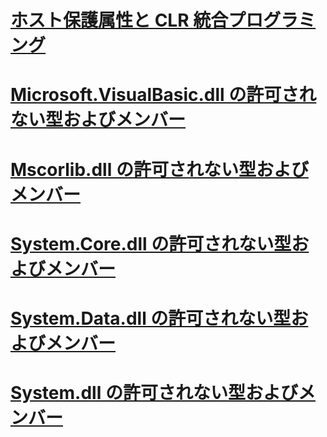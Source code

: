 # [ホスト保護属性と CLR 統合プログラミング](host-protection-attributes-and-clr-integration-programming.md)
# [Microsoft.VisualBasic.dll の許可されない型およびメンバー](disallowed-types-and-members-in-microsoft-visualbasic-dll.md)
# [Mscorlib.dll の許可されない型およびメンバー](disallowed-types-and-members-in-mscorlib-dll.md)
# [System.Core.dll の許可されない型およびメンバー](disallowed-types-and-members-in-system-core-dll.md)
# [System.Data.dll の許可されない型およびメンバー](disallowed-types-and-members-in-system-data-dll.md)
# [System.dll の許可されない型およびメンバー](disallowed-types-and-members-in-system-dll.md)
